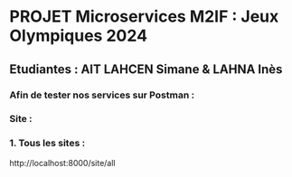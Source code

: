 # PROJET Microservices M2IF : Jeux Olympiques 2024
## Etudiantes : AIT LAHCEN Simane & LAHNA Inès

### Afin de tester nos services sur Postman : 
### Site : 
### 1. Tous les sites : 
http://localhost:8000/site/all
